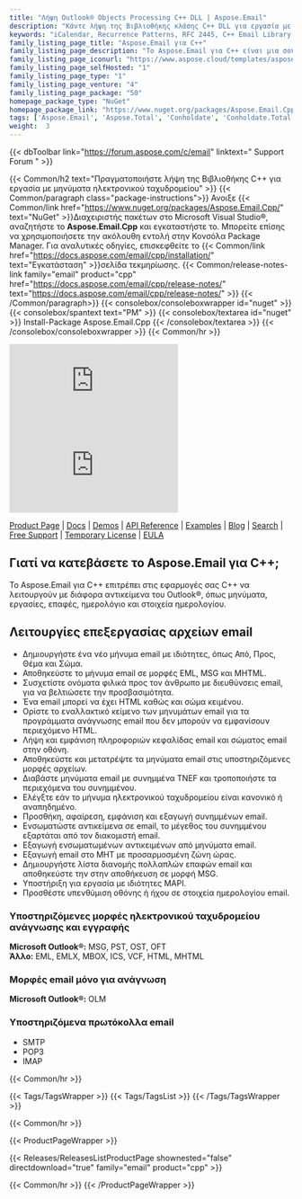 ```yaml
---
title: "Λήψη Outlook® Objects Processing C++ DLL | Aspose.Email"
description: "Κάντε λήψη της Βιβλιοθήκης κλάσης C++ DLL για εργασία με αντικείμενα του Outlook®. μηνύματα ηλεκτρονικού ταχυδρομείου, εργασίες, επαφές, ημερολόγιο και στοιχεία ημερολογίου μέσω API. Υποστηρίζει SMTP, POP3 και IMAP."
keywords: "iCalendar, Recurrence Patterns, RFC 2445, C++ Email Library, C++ Outlook Library"
family_listing_page_title: "Aspose.Email για C++"
family_listing_page_description: "Το Aspose.Email για C++ είναι μια σουίτα βιβλιοθηκών κλάσεων που συγκεντρώθηκαν για να δημιουργήσουν ένα ισχυρό API προγραμματισμού email που διευκολύνει την εργασία με μια σειρά από μορφές μηνυμάτων email όπως MSG, EML, EMLX και MHT."
family_listing_page_iconurl: "https://www.aspose.cloud/templates/aspose/App_Themes/V3/images/email/272x272/aspose_email-for-cpp.png"
family_listing_page_selfHosted: "1"
family_listing_page_type: "1"
family_listing_page_venture: "4"
family_listing_page_package: "50"
homepage_package_type: "NuGet"
homepage_package_link: "https://www.nuget.org/packages/Aspose.Email.Cpp/"
tags: ['Aspose.Email', 'Aspose.Total', 'Conholdate', 'Conholdate.Total', 'Office-Automation', 'MSG', 'PST', 'OST', 'OFT', 'OLM', 'EML', 'EMLX', 'MBOX', 'ICS', 'VCF', 'HTML', 'MHTML', 'MHT', 'Mail', 'MIME', 'iCalender', 'SMTP', 'POP3', 'IMAP', 'Protocols', 'RFC2445', 'RFC822', 'Windows', 'Linux', 'VisualStudio', 'GCC', 'CLang', 'Component', 'Assembly', 'C++', 'API', 'Email-API', 'Distribution-List', 'MAPI', 'Parsing-MSG', 'Viewing-MSG', 'Email-Message-Extraction', 'Email', 'Mail-Message', 'EWS-Client', 'EML-to-MSG', 'Email-to-EML', 'Email-to-MHT', 'Mail-to-MHTML', 'Native', 'C++', 'CPP', 'Exchange']
weight:  3
---
```


{{< dbToolbar link="https://forum.aspose.com/c/email" linktext=" Support Forum " >}}

{{< Common/h2 text="Πραγματοποιήστε λήψη της Βιβλιοθήκης C++ για εργασία με μηνύματα ηλεκτρονικού ταχυδρομείου"  >}}
{{< Common/paragraph class="package-instructions">}}
Ανοιξε
{{< Common/link href="https://www.nuget.org/packages/Aspose.Email.Cpp/" text="NuGet"  >}}Διαχειριστής πακέτων στο Microsoft Visual Studio®, αναζητήστε το <b>Aspose.Email.Cpp</b> και εγκαταστήστε το. Μπορείτε επίσης να χρησιμοποιήσετε την ακόλουθη εντολή στην Κονσόλα Package Manager. Για αναλυτικές οδηγίες, επισκεφθείτε το
{{< Common/link href="https://docs.aspose.com/email/cpp/installation/" text="Εγκατάσταση"  >}}σελίδα τεκμηρίωσης.
{{< Common/release-notes-link family="email" product="cpp" href="https://docs.aspose.com/email/cpp/release-notes/" text="https://docs.aspose.com/email/cpp/release-notes/"  >}}
{{< /Common/paragraph>}}
{{< consolebox/consoleboxwrapper id="nuget" >}}
       {{< consolebox/spantext text="PM" >}}
       {{< consolebox/textarea id="nuget" >}} Install-Package Aspose.Email.Cpp {{< /consolebox/textarea >}}
{{< /consolebox/consoleboxwrapper >}}
{{< Common/hr >}}

![Nuget](https://img.shields.io/nuget/v/Aspose.Email.Cpp) ![Nuget](https://img.shields.io/nuget/dt/Aspose.Email.Cpp?label=nuget%20downloads)

[Product Page](https://products.aspose.com/email/cpp/) | [Docs](https://docs.aspose.com/email/cpp/) | [Demos](https://products.aspose.app/email/family) | [API Reference](https://reference.aspose.com/email/cpp) | [Examples](https://github.com/aspose-email/Aspose.Email-for-C) | [Blog](https://blog.aspose.com/category/email/) | [Search](https://search.aspose.com/) | [Free Support](https://forum.aspose.com/c/email) | [Temporary License](https://purchase.aspose.com/temporary-license) | [EULA](https://about.aspose.com/legal/eula/)

## Γιατί να κατεβάσετε το Aspose.Email για C++;

Το Aspose.Email για C++ επιτρέπει στις εφαρμογές σας C++ να λειτουργούν με διάφορα αντικείμενα του Outlook®, όπως μηνύματα, εργασίες, επαφές, ημερολόγιο και στοιχεία ημερολογίου.

## Λειτουργίες επεξεργασίας αρχείων email

- Δημιουργήστε ένα νέο μήνυμα email με ιδιότητες, όπως Από, Προς, Θέμα και Σώμα.
- Αποθηκεύστε το μήνυμα email σε μορφές EML, MSG και MHTML.
- Συσχετίστε ονόματα φιλικά προς τον άνθρωπο με διευθύνσεις email, για να βελτιώσετε την προσβασιμότητα.
- Ένα email μπορεί να έχει HTML καθώς και σώμα κειμένου.
- Ορίστε το εναλλακτικό κείμενο των μηνυμάτων email για τα προγράμματα ανάγνωσης email που δεν μπορούν να εμφανίσουν περιεχόμενο HTML.
- Λήψη και εμφάνιση πληροφοριών κεφαλίδας email και σώματος email στην οθόνη.
- Αποθηκεύστε και μετατρέψτε τα μηνύματα email στις υποστηριζόμενες μορφές αρχείων.
- Διαβάστε μηνύματα email με συνημμένα TNEF και τροποποιήστε τα περιεχόμενα του συνημμένου.
- Ελέγξτε εάν το μήνυμα ηλεκτρονικού ταχυδρομείου είναι κανονικό ή αναπηδημένο.
- Προσθήκη, αφαίρεση, εμφάνιση και εξαγωγή συνημμένων email.
- Ενσωματώστε αντικείμενα σε email, το μέγεθος του συνημμένου εξαρτάται από τον διακομιστή email.
- Εξαγωγή ενσωματωμένων αντικειμένων από μηνύματα email.
- Εξαγωγή email στο MHT με προσαρμοσμένη ζώνη ώρας.
- Δημιουργήστε λίστα διανομής πολλαπλών επαφών email και αποθηκεύστε την στην αποθήκευση σε μορφή MSG.
- Υποστήριξη για εργασία με ιδιότητες MAPI.
- Προσθέστε υπενθύμιση οθόνης ή ήχου σε στοιχεία ημερολογίου email.

### Υποστηριζόμενες μορφές ηλεκτρονικού ταχυδρομείου ανάγνωσης και εγγραφής

**Microsoft Outlook®:** MSG, PST, OST, OFT\
**Άλλο:** EML, EMLX, MBOX, ICS, VCF, HTML, MHTML

### Μορφές email μόνο για ανάγνωση

**Microsoft Outlook®:** OLM

### Υποστηριζόμενα πρωτόκολλα email

- SMTP
- POP3
- IMAP

{{< Common/hr >}}

{{< Tags/TagsWrapper >}}
 {{< Tags/TagsList >}}
{{< /Tags/TagsWrapper >}}

{{< Common/hr >}}

{{< ProductPageWrapper >}}
<!-- ReleasesListProductPage-->
   {{< Releases/ReleasesListProductPage shownested="false"  directdownload="true" family="email" product="cpp" >}}
<!-- /ReleasesListProductPage-->
{{< Common/hr >}}
{{< /ProductPageWrapper >}}

